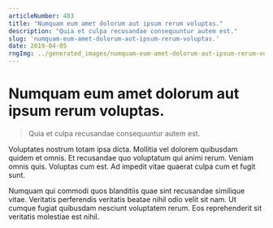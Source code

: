 ```yaml
---
articleNumber: 483
title: "Numquam eum amet dolorum aut ipsum rerum voluptas."
description: "Quia et culpa recusandae consequuntur autem est."
slug: 'numquam-eum-amet-dolorum-aut-ipsum-rerum-voluptas.'
date: 2019-04-05
rngImg: ../generated_images/numquam-eum-amet-dolorum-aut-ipsum-rerum-voluptas..jpg
---
```


# Numquam eum amet dolorum aut ipsum rerum voluptas.

> Quia et culpa recusandae consequuntur autem est.

Voluptates nostrum totam ipsa dicta. Mollitia vel dolorem quibusdam quidem et omnis. Et recusandae quo voluptatum qui animi rerum. Veniam omnis quis. Voluptas cum est. Ad impedit vitae quaerat culpa cum et fugit sunt.
 Numquam qui commodi quos blanditiis quae sint recusandae similique vitae. Veritatis perferendis veritatis beatae nihil odio velit sit nam. Ut cumque fugiat quibusdam nesciunt voluptatem rerum. Eos reprehenderit sit veritatis molestiae est nihil.
